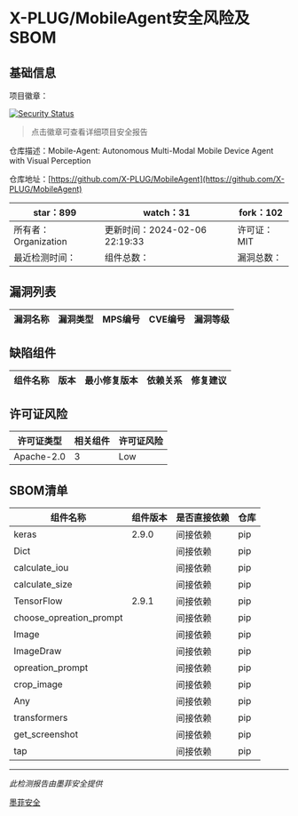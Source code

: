 # X-PLUG/MobileAgent安全风险及SBOM

## 基础信息

项目徽章：

[![Security Status](https://www.murphysec.com/platform3/v31/badge/1754936675875565568.svg)](https://www.murphysec.com/console/report/1753506781632692224/1754936675875565568)

> 点击徽章可查看详细项目安全报告

仓库描述：Mobile-Agent: Autonomous Multi-Modal Mobile Device Agent with Visual Perception

仓库地址：[https://github.com/X-PLUG/MobileAgent](https://github.com/X-PLUG/MobileAgent)

| star：899 | watch：31 | fork：102 |
| ----------- | -------------- | ------------ |
| 所有者：Organization | 更新时间：2024-02-06 22:19:33 | 许可证：MIT |
| 最近检测时间： | 组件总数： | 漏洞总数： |




## 漏洞列表

| 漏洞名称 | 漏洞类型 | MPS编号 | CVE编号 | 漏洞等级 |
| ------- | ------ | ------- | ------ | ----- |





## 缺陷组件

| 组件名称 | 版本 | 最小修复版本 | 依赖关系 | 修复建议 |
| -------- | ---- | ------------ | -------- | -------- |





## 许可证风险

| 许可证类型 | 相关组件 | 许可证风险 |
| ---------- | -------- | ---------- |
|Apache-2.0|3|Low|




## SBOM清单

| 组件名称 | 组件版本 | 是否直接依赖 | 仓库 |
| -------- | -------- | ------------ | ---- |
|keras|2.9.0|间接依赖|pip|
|Dict||间接依赖|pip|
|calculate_iou||间接依赖|pip|
|calculate_size||间接依赖|pip|
|TensorFlow|2.9.1|间接依赖|pip|
|choose_opreation_prompt||间接依赖|pip|
|Image||间接依赖|pip|
|ImageDraw||间接依赖|pip|
|opreation_prompt||间接依赖|pip|
|crop_image||间接依赖|pip|
|Any||间接依赖|pip|
|transformers||间接依赖|pip|
|get_screenshot||间接依赖|pip|
|tap||间接依赖|pip|


------

*此检测报告由墨菲安全提供*

[墨菲安全](www.murphysec.com)